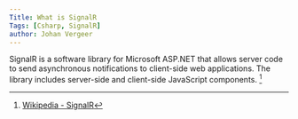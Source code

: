 ```yaml
---
Title: What is SignalR
Tags: [Csharp, SignalR]
author: Johan Vergeer
---
```


SignalR is a software library for Microsoft ASP.NET that allows server code to send asynchronous notifications to client-side web applications. The library includes server-side and client-side JavaScript components. [^1]


[^1]: [Wikipedia - SignalR](https://en.wikipedia.org/wiki/SignalR)